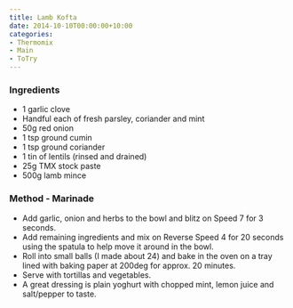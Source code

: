 ```yaml
---
title: Lamb Kofta
date: 2014-10-10T00:00:00+10:00
categories:
- Thermomix
- Main
- ToTry
---
```









### Ingredients

* 1 garlic clove
* Handful each of fresh parsley, coriander and mint
* 50g red onion
* 1 tsp ground cumin
* 1 tsp ground coriander
* 1 tin of lentils (rinsed and drained)
* 25g TMX stock paste
* 500g lamb mince

### Method - Marinade

* Add garlic, onion and herbs to the bowl and blitz on Speed 7 for 3 seconds.  
* Add remaining ingredients and mix on Reverse Speed 4 for 20 seconds using the spatula to help move it around in the bowl.
* Roll into small balls (I made about 24) and bake in the oven on a tray lined with baking paper at 200deg for approx. 20 minutes.
* Serve with tortillas and vegetables.
* A great dressing is plain yoghurt with chopped mint, lemon juice and salt/pepper to taste.
